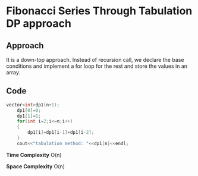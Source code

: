 # Fibonacci Series Through Tabulation DP approach

## Approach

It is a down-top approach. Instead of recursion call, we declare the base conditions and implement a for loop for the rest and store the values in an array.

## Code

```C++
vector<int>dp1(n+1);
    dp1[0]=0;
    dp1[1]=1;
    for(int i=2;i<=n;i++)
    {
        dp1[i]=dp1[i-1]+dp1[i-2];
    }
    cout<<"tabulation method: "<<dp1[n]<<endl;
```

**Time Complexity** O(n)

**Space Complexity** O(n)
